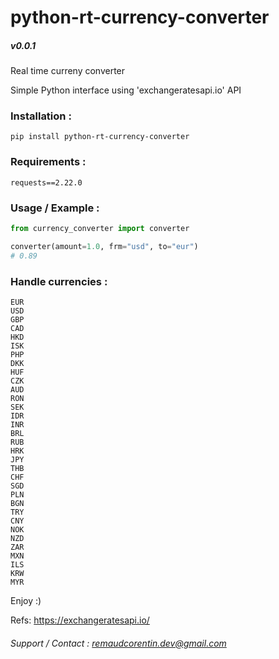 # python-rt-currency-converter
##### v0.0.1

Real time curreny converter  

Simple Python interface using 'exchangeratesapi.io' API  

### Installation :
`pip install python-rt-currency-converter`  

### Requirements :
```
requests==2.22.0
```

### Usage / Example :

```python
from currency_converter import converter

converter(amount=1.0, frm="usd", to="eur")
# 0.89
```  

### Handle currencies :
```
EUR
USD
GBP
CAD
HKD
ISK
PHP
DKK
HUF
CZK
AUD
RON
SEK
IDR
INR
BRL
RUB
HRK
JPY
THB
CHF
SGD
PLN
BGN
TRY
CNY
NOK
NZD
ZAR
MXN
ILS
KRW
MYR
```

Enjoy :)  

Refs: https://exchangeratesapi.io/

###### Support / Contact : remaudcorentin.dev@gmail.com

